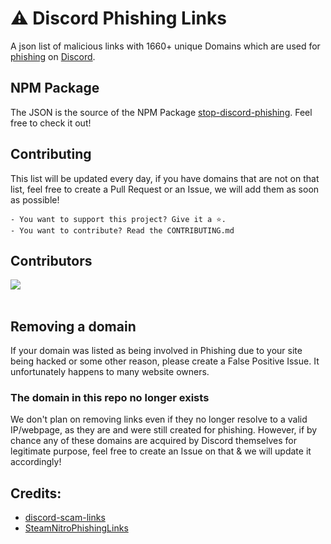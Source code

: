 # ⚠️ Discord Phishing Links

A json list of malicious links with 1660+ unique Domains which are used for [phishing](https://en.wikipedia.org/wiki/Phishing) on [Discord](https://discord.com).

## NPM Package
The JSON is the source of the NPM Package [stop-discord-phishing](https://www.npmjs.com/package/stop-discord-phishing). Feel free to check it out!

## Contributing
This list will be updated every day, if you have domains that are not on that list, feel free to create a Pull Request or an Issue, we will add them as soon as possible!

    - You want to support this project? Give it a ⭐.
    - You want to contribute? Read the CONTRIBUTING.md

## Contributors
<a href="https://github.com/nikolaischunk/discord-phishing-links/graphs/contributors">
  <img src="https://contrib.rocks/image?repo=nikolaischunk/discord-phishing-links" />
</a>
<br/>
<br/>

## Removing a domain

If your domain was listed as being involved in Phishing due to your site being hacked or some other reason, please create a False Positive Issue. It unfortunately happens to many website owners.

### The domain in this repo no longer exists
We don't plan on removing links even if they no longer resolve to a valid IP/webpage, as they are and were still created for phishing. However, if by chance any of these domains are acquired by Discord themselves for legitimate purpose, feel free to create an Issue on that & we will update it accordingly!

## Credits:
- [discord-scam-links](https://github.com/BuildBot42/discord-scam-links)
- [SteamNitroPhishingLinks](https://github.com/0x4Hydro/SteamNitroPhishingLinks)
